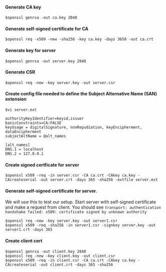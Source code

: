 #### Generate CA key
` $openssl genrsa -out ca.key 2048 `

#### Generate self-signed certificate for CA
` $openssl req -x509 -new -sha256 -key ca.key -days 3650 -out ca.crt `

#### Generate key for server
`$openssl genrsa -out server.key 2048`

#### Generate CSR 
`$openssl req -new -key server.key -out server.csr`

#### Create config file needed to define the Subject Alternative Name (SAN) extension 
`$vi server.ext`
```
authorityKeyIdentifier=keyid,issuer
basicConstraints=CA:FALSE
keyUsage = digitalSignature, nonRepudiation, keyEncipherment, dataEncipherment
subjectAltName = @alt_names

[alt_names]
DNS.1 = localhost
DNS.2 = 127.0.0.1

```
#### Create signed certficate for server
`$openssl x509 -req -in server.csr -CA ca.crt -CAkey ca.key -CAcreateserial -out server.crt -days 365 -sha256 -extfile server.ext`


#### Generate self-signed certificate for server. 
We will use this to test our setup. Start server with self-signed certificate and make a request from client. You should see
`transport: authentication handshake failed: x509: certificate signed by unknown authority`
```
$openssl req -new -key server.key -out server1.csr
$openssl x509 -req -sha256 -in server1.csr -signkey server.key -out server1.crt -days 365
```

#### Create client cert
```
$openssl genrsa -out client.key 2048
$openssl req -new -key client.key -out client.csr
$openssl x509 -req -in client.csr -CA ca.crt -CAkey ca.key -CAcreateserial -out client.crt -days 365 -sha256
```